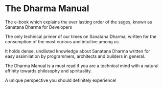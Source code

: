 # The Dharma Manual
The e-book which explains the ever lasting order of the sages, known as Sanatana Dharma for Developers

The only technical primer of our times on Sanatana Dharma, written for the consumption of the most curious and intuitive among us.

It holds dense, undiluted knowledge about Sanatana Dharma written for easy assimilation by programmers, architects and builders in general.

The Dharma Manual is a must read if you are a technical mind with a natural affinity towards philosophy and spirituality.

A unique perspective you should definitely experience!
